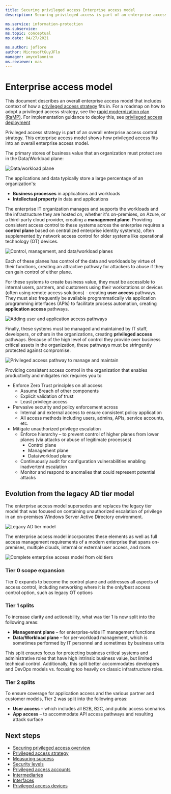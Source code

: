 ```yaml
---
title: Securing privileged access Enterprise access model
description: Securing privileged access is part of an enterprise access model

ms.service: information-protection
ms.subservice: 
ms.topic: conceptual
ms.date: 04/27/2021

ms.author: joflore
author: MicrosoftGuyJFlo
manager: amycolannino
ms.reviewer: mas
---
```

# Enterprise access model

This document describes an overall enterprise access model that includes context of how a [privileged access strategy](privileged-access-strategy.md) fits in. For a roadmap on how to adopt a privileged access strategy, see the [rapid modernization plan (RaMP)](security-rapid-modernization-plan.md). For implementation guidance to deploy this, see [privileged access deployment](privileged-access-deployment.md)

Privileged access strategy is part of an overall enterprise access control strategy. This enterprise access model shows how privileged access fits into an overall enterprise access model.

The primary stores of business value that an organization must protect are in the Data/Workload plane:

![Data/workload plane](./media/privileged-access-strategy/data-workload-plane.png)

The applications and data typically store a large percentage of an organization's:

- **Business processes** in applications and workloads
- **Intellectual property** in data and applications

The enterprise IT organization manages and supports the workloads and the infrastructure they are hosted on, whether it's on-premises, on Azure, or a third-party cloud provider, creating a **management plane**. Providing consistent access control to these systems across the enterprise requires a **control plane** based on centralized enterprise identity system(s), often supplemented by network access control for older systems like operational technology (OT) devices.

![Control, management, and data/workload planes](./media/privileged-access-strategy/control-management-data-workload-planes.png)

Each of these planes has control of the data and workloads by virtue of their functions, creating an attractive pathway for attackers to abuse if they can gain control of either plane.

For these systems to create business value, they must be accessible to internal users, partners, and customers using their workstations or devices (often using remote access solutions) - creating **user access** pathways. They must also frequently be available programmatically via application programming interfaces (APIs) to facilitate process automation, creating **application access** pathways.

![Adding user and application access pathways](./media/privileged-access-strategy/user-app-control-management-data-workload-planes.png)

Finally, these systems must be managed and maintained by IT staff, developers, or others in the organizations, creating **privileged access** pathways. Because of the high level of control they provide over business critical assets in the organization, these pathways must be stringently protected against compromise.

![Privileged access pathway to manage and maintain](./media/privileged-access-strategy/privileged-access-over-underlying-planes.png)

Providing consistent access control in the organization that enables productivity and mitigates risk requires you to

- Enforce Zero Trust principles on all access
   - Assume Breach of other components
   - Explicit validation of trust
   - Least privilege access
- Pervasive security and policy enforcement across
   - Internal and external access to ensure consistent policy application
   - All access methods including users, admins, APIs, service accounts, etc.
- Mitigate unauthorized privilege escalation
   - Enforce hierarchy – to prevent control of higher planes from lower planes (via attacks or abuse of legitimate processes)
      - Control plane
      - Management plane
      - Data/workload plane
   - Continuously audit for configuration vulnerabilities enabling inadvertent escalation
   - Monitor and respond to anomalies that could represent potential attacks
	
## Evolution from the legacy AD tier model

The enterprise access model supersedes and replaces the legacy tier model that was focused on containing unauthorized escalation of privilege in an on-premises Windows Server Active Directory environment. 

![Legacy AD tier model](./media/privileged-access-strategy/legacy-tier-model.png)

The enterprise access model incorporates these elements as well as full access management requirements of a modern enterprise that spans on-premises, multiple clouds, internal or external user access, and more. 

![Complete enterprise access model from old tiers](./media/privileged-access-strategy/legacy-tier-model-comparison-new.png)

### Tier 0 scope expansion

Tier 0 expands to become the control plane and addresses all aspects of access control, including networking where it is the only/best access control option, such as legacy OT options

### Tier 1 splits

To increase clarity and actionability, what was tier 1 is now split into the following areas:

- **Management plane** – for enterprise-wide IT management functions
- **Data/Workload plane** – for per-workload management, which is sometimes performed by IT personnel and sometimes by business units

This split ensures focus for protecting business critical systems and administrative roles that have high intrinsic business value, but limited technical control. Additionally, this split better accommodates developers and DevOps models vs. focusing too heavily on classic infrastructure roles.

### Tier 2 splits

To ensure coverage for application access and the various partner and customer models, Tier 2 was split into the following areas:

- **User access** – which includes all B2B, B2C, and public access scenarios
- **App access** – to accommodate API access pathways and resulting attack surface

## Next steps

- [Securing privileged access overview](overview.md)
- [Privileged access strategy](privileged-access-strategy.md)
- [Measuring success](privileged-access-success-criteria.md)
- [Security levels](privileged-access-security-levels.md)
- [Privileged access accounts](privileged-access-accounts.md)
- [Intermediaries](privileged-access-intermediaries.md)
- [Interfaces](privileged-access-interfaces.md)
- [Privileged access devices](privileged-access-devices.md)
